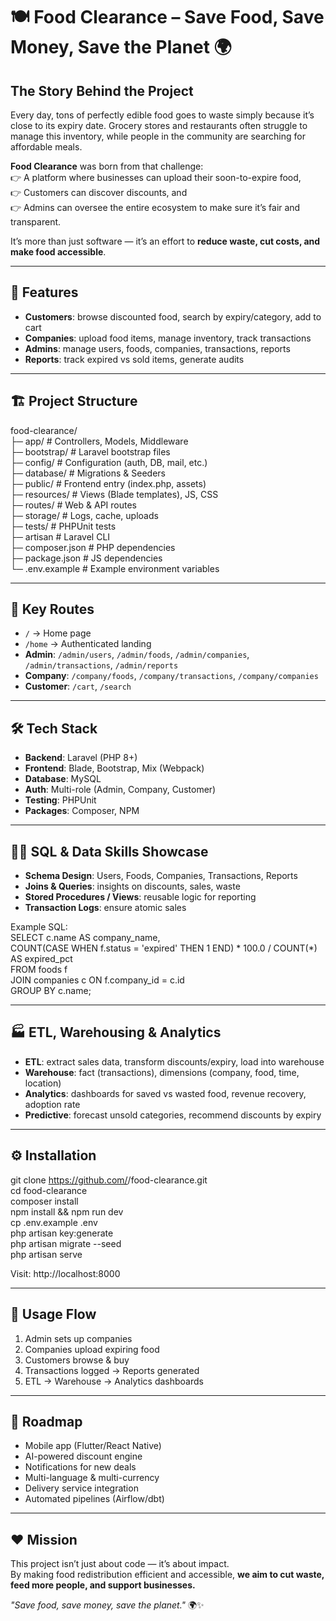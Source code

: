 # 🍽️ Food Clearance – Save Food, Save Money, Save the Planet 🌍

## The Story Behind the Project
Every day, tons of perfectly edible food goes to waste simply because it’s close to its expiry date. Grocery stores and restaurants often struggle to manage this inventory, while people in the community are searching for affordable meals.  

**Food Clearance** was born from that challenge:  
👉 A platform where businesses can upload their soon-to-expire food,  
👉 Customers can discover discounts, and  
👉 Admins can oversee the entire ecosystem to make sure it’s fair and transparent.  

It’s more than just software — it’s an effort to **reduce waste, cut costs, and make food accessible**.

---

## 🚀 Features
- **Customers**: browse discounted food, search by expiry/category, add to cart  
- **Companies**: upload food items, manage inventory, track transactions  
- **Admins**: manage users, foods, companies, transactions, reports  
- **Reports**: track expired vs sold items, generate audits  

---

## 🏗️ Project Structure
food-clearance/  
├─ app/                # Controllers, Models, Middleware  
├─ bootstrap/          # Laravel bootstrap files  
├─ config/             # Configuration (auth, DB, mail, etc.)  
├─ database/           # Migrations & Seeders  
├─ public/             # Frontend entry (index.php, assets)  
├─ resources/          # Views (Blade templates), JS, CSS  
├─ routes/             # Web & API routes  
├─ storage/            # Logs, cache, uploads  
├─ tests/              # PHPUnit tests  
├─ artisan             # Laravel CLI  
├─ composer.json       # PHP dependencies  
├─ package.json        # JS dependencies  
└─ .env.example        # Example environment variables  

---

## 📌 Key Routes
- `/` → Home page  
- `/home` → Authenticated landing  
- **Admin**: `/admin/users`, `/admin/foods`, `/admin/companies`, `/admin/transactions`, `/admin/reports`  
- **Company**: `/company/foods`, `/company/transactions`, `/company/companies`  
- **Customer**: `/cart`, `/search`  

---

## 🛠️ Tech Stack
- **Backend**: Laravel (PHP 8+)  
- **Frontend**: Blade, Bootstrap, Mix (Webpack)  
- **Database**: MySQL  
- **Auth**: Multi-role (Admin, Company, Customer)  
- **Testing**: PHPUnit  
- **Packages**: Composer, NPM  

---

## 🧑‍💻 SQL & Data Skills Showcase
- **Schema Design**: Users, Foods, Companies, Transactions, Reports  
- **Joins & Queries**: insights on discounts, sales, waste  
- **Stored Procedures / Views**: reusable logic for reporting  
- **Transaction Logs**: ensure atomic sales  

Example SQL:  
SELECT c.name AS company_name,  
       COUNT(CASE WHEN f.status = 'expired' THEN 1 END) * 100.0 / COUNT(*) AS expired_pct  
FROM foods f  
JOIN companies c ON f.company_id = c.id  
GROUP BY c.name;  

---

## 🏭 ETL, Warehousing & Analytics
- **ETL**: extract sales data, transform discounts/expiry, load into warehouse  
- **Warehouse**: fact (transactions), dimensions (company, food, time, location)  
- **Analytics**: dashboards for saved vs wasted food, revenue recovery, adoption rate  
- **Predictive**: forecast unsold categories, recommend discounts by expiry  

---

## ⚙️ Installation
git clone https://github.com/<your-username>/food-clearance.git  
cd food-clearance  
composer install  
npm install && npm run dev  
cp .env.example .env  
php artisan key:generate  
php artisan migrate --seed  
php artisan serve  

Visit: http://localhost:8000  

---

## 🎯 Usage Flow
1. Admin sets up companies  
2. Companies upload expiring food  
3. Customers browse & buy  
4. Transactions logged → Reports generated  
5. ETL → Warehouse → Analytics dashboards  

---

## 🌱 Roadmap
- Mobile app (Flutter/React Native)  
- AI-powered discount engine  
- Notifications for new deals  
- Multi-language & multi-currency  
- Delivery service integration  
- Automated pipelines (Airflow/dbt)  

---

## ❤️ Mission
This project isn’t just about code — it’s about impact.  
By making food redistribution efficient and accessible, **we aim to cut waste, feed more people, and support businesses.**  

*"Save food, save money, save the planet."* 🌍✨
